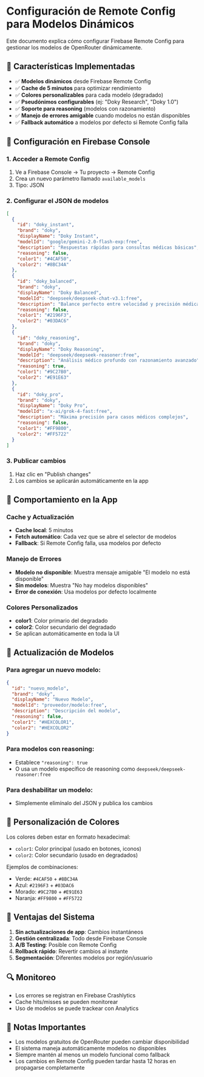 # Configuración de Remote Config para Modelos Dinámicos

Este documento explica cómo configurar Firebase Remote Config para gestionar los modelos de OpenRouter dinámicamente.

## 🎯 Características Implementadas

- ✅ **Modelos dinámicos** desde Firebase Remote Config
- ✅ **Cache de 5 minutos** para optimizar rendimiento
- ✅ **Colores personalizables** para cada modelo (degradado)
- ✅ **Pseudónimos configurables** (ej: "Doky Research", "Doky 1.0")
- ✅ **Soporte para reasoning** (modelos con razonamiento)
- ✅ **Manejo de errores amigable** cuando modelos no están disponibles
- ✅ **Fallback automático** a modelos por defecto si Remote Config falla

## 🔧 Configuración en Firebase Console

### 1. Acceder a Remote Config
1. Ve a Firebase Console → Tu proyecto → Remote Config
2. Crea un nuevo parámetro llamado `available_models`
3. Tipo: JSON

### 2. Configurar el JSON de modelos

```json
[
  {
    "id": "doky_instant",
    "brand": "doky",
    "displayName": "Doky Instant",
    "modelId": "google/gemini-2.0-flash-exp:free",
    "description": "Respuestas rápidas para consultas médicas básicas",
    "reasoning": false,
    "color1": "#4CAF50",
    "color2": "#8BC34A"
  },
  {
    "id": "doky_balanced",
    "brand": "doky", 
    "displayName": "Doky Balanced",
    "modelId": "deepseek/deepseek-chat-v3.1:free",
    "description": "Balance perfecto entre velocidad y precisión médica",
    "reasoning": false,
    "color1": "#2196F3",
    "color2": "#03DAC6"
  },
  {
    "id": "doky_reasoning",
    "brand": "doky",
    "displayName": "Doky Reasoning", 
    "modelId": "deepseek/deepseek-reasoner:free",
    "description": "Análisis médico profundo con razonamiento avanzado",
    "reasoning": true,
    "color1": "#9C27B0",
    "color2": "#E91E63"
  },
  {
    "id": "doky_pro",
    "brand": "doky",
    "displayName": "Doky Pro",
    "modelId": "x-ai/grok-4-fast:free", 
    "description": "Máxima precisión para casos médicos complejos",
    "reasoning": false,
    "color1": "#FF9800",
    "color2": "#FF5722"
  }
]
```

### 3. Publicar cambios
1. Haz clic en "Publish changes"
2. Los cambios se aplicarán automáticamente en la app

## 📱 Comportamiento en la App

### Cache y Actualización
- **Cache local**: 5 minutos
- **Fetch automático**: Cada vez que se abre el selector de modelos
- **Fallback**: Si Remote Config falla, usa modelos por defecto

### Manejo de Errores
- **Modelo no disponible**: Muestra mensaje amigable "El modelo no está disponible"
- **Sin modelos**: Muestra "No hay modelos disponibles"
- **Error de conexión**: Usa modelos por defecto localmente

### Colores Personalizados
- **color1**: Color primario del degradado
- **color2**: Color secundario del degradado
- Se aplican automáticamente en toda la UI

## 🔄 Actualización de Modelos

### Para agregar un nuevo modelo:
```json
{
  "id": "nuevo_modelo",
  "brand": "doky",
  "displayName": "Nuevo Modelo",
  "modelId": "proveedor/modelo:free",
  "description": "Descripción del modelo",
  "reasoning": false,
  "color1": "#HEXCOLOR1",
  "color2": "#HEXCOLOR2"
}
```

### Para modelos con reasoning:
- Establece `"reasoning": true`
- O usa un modelo específico de reasoning como `deepseek/deepseek-reasoner:free`

### Para deshabilitar un modelo:
- Simplemente elimínalo del JSON y publica los cambios

## 🎨 Personalización de Colores

Los colores deben estar en formato hexadecimal:
- `color1`: Color principal (usado en botones, iconos)
- `color2`: Color secundario (usado en degradados)

Ejemplos de combinaciones:
- Verde: `#4CAF50` + `#8BC34A`
- Azul: `#2196F3` + `#03DAC6`
- Morado: `#9C27B0` + `#E91E63`
- Naranja: `#FF9800` + `#FF5722`

## 🚀 Ventajas del Sistema

1. **Sin actualizaciones de app**: Cambios instantáneos
2. **Gestión centralizada**: Todo desde Firebase Console
3. **A/B Testing**: Posible con Remote Config
4. **Rollback rápido**: Revertir cambios al instante
5. **Segmentación**: Diferentes modelos por región/usuario

## 🔍 Monitoreo

- Los errores se registran en Firebase Crashlytics
- Cache hits/misses se pueden monitorear
- Uso de modelos se puede trackear con Analytics

## 📝 Notas Importantes

- Los modelos gratuitos de OpenRouter pueden cambiar disponibilidad
- El sistema maneja automáticamente modelos no disponibles
- Siempre mantén al menos un modelo funcional como fallback
- Los cambios en Remote Config pueden tardar hasta 12 horas en propagarse completamente